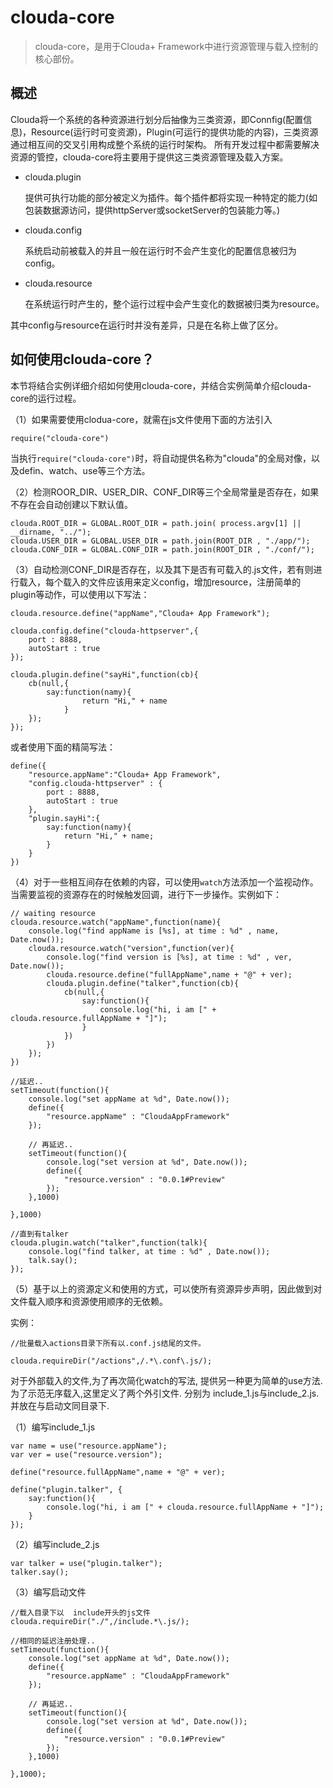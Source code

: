 # clouda-core

> clouda-core，是用于Clouda+ Framework中进行资源管理与载入控制的核心部份。

## 概述

Clouda将一个系统的各种资源进行划分后抽像为三类资源，即Connfig(配置信息)，Resource(运行时可变资源)，Plugin(可运行的提供功能的内容)，三类资源通过相互间的交叉引用构成整个系统的运行时架构。 所有开发过程中都需要解决资源的管控，clouda-core将主要用于提供这三类资源管理及载入方案。

* clouda.plugin 

	提供可执行功能的部分被定义为插件。每个插件都将实现一种特定的能力(如包装数据源访问，提供httpServer或socketServer的包装能力等。)

* clouda.config 

	系统启动前被载入的并且一般在运行时不会产生变化的配置信息被归为config。

* clouda.resource 

	在系统运行时产生的，整个运行过程中会产生变化的数据被归类为resource。

其中config与resource在运行时并没有差异，只是在名称上做了区分。


## 如何使用clouda-core？

本节将结合实例详细介绍如何使用clouda-core，并结合实例简单介绍clouda-core的运行过程。

（1）如果需要使用clodua-core，就需在js文件使用下面的方法引入

	require("clouda-core")
	
当执行`require("clouda-core")`时，将自动提供名称为"clouda"的全局对像，以及defin、watch、use等三个方法。

（2）检测ROOR_DIR、USER_DIR、CONF_DIR等三个全局常量是否存在，如果不存在会自动创建以下默认值。

	clouda.ROOT_DIR = GLOBAL.ROOT_DIR = path.join( process.argv[1] || __dirname, "../");
	clouda.USER_DIR = GLOBAL.USER_DIR = path.join(ROOT_DIR , "./app/");
	clouda.CONF_DIR = GLOBAL.CONF_DIR = path.join(ROOT_DIR , "./conf/");
	
（3）自动检测CONF_DIR是否存在，以及其下是否有可载入的.js文件，若有则进行载入，每个载入的文件应该用来定义config，增加resource，注册简单的plugin等动作，可以使用以下写法：

	clouda.resource.define("appName","Clouda+ App Framework");
		
	clouda.config.define("clouda-httpserver",{
		port : 8888,
		autoStart : true
	});
		
	clouda.plugin.define("sayHi",function(cb){
		cb(null,{
			say:function(namy){
					return "Hi," + name
				}
		});
	});
	
或者使用下面的精简写法：

	define({
		"resource.appName":"Clouda+ App Framework",
		"config.clouda-httpserver" : {
			port : 8888,
			autoStart : true
		},
		"plugin.sayHi":{
			say:function(namy){
				return "Hi," + name;
			}
		}
	})
	
（4）对于一些相互间存在依赖的内容，可以使用`watch`方法添加一个监视动作。当需要监视的资源存在的时候触发回调，进行下一步操作。实例如下：

	// waiting resource
	clouda.resource.watch("appName",function(name){
		console.log("find appName is [%s], at time : %d" , name, Date.now());
		clouda.resource.watch("version",function(ver){		
			console.log("find version is [%s], at time : %d" , ver, Date.now());
			clouda.resource.define("fullAppName",name + "@" + ver);
			clouda.plugin.define("talker",function(cb){
				cb(null,{
					say:function(){
						console.log("hi, i am [" + clouda.resource.fullAppName + "]");
					}
				})
			})
		});
	})
		
	//延迟..
	setTimeout(function(){
		console.log("set appName at %d", Date.now());
		define({
			"resource.appName" : "CloudaAppFramework"
		});
			
		// 再延迟..
		setTimeout(function(){
			console.log("set version at %d", Date.now());
			define({
				"resource.version" : "0.0.1#Preview"
			});
		},1000)
			
	},1000)
		
	//直到有talker
	clouda.plugin.watch("talker",function(talk){
		console.log("find talker, at time : %d" , Date.now());
		talk.say();
	});
	
（5）基于以上的资源定义和使用的方式，可以使所有资源异步声明，因此做到对文件载入顺序和资源使用顺序的无依赖。

实例：

	//批量载入actions目录下所有以.conf.js结尾的文件。

 	clouda.requireDir("/actions",/.*\.conf\.js/);
 	
对于外部载入的文件,为了再次简化watch的写法, 提供另一种更为简单的use方法.为了示范无序载入,这里定义了两个外引文件. 分别为 include_1.js与include_2.js.并放在与启动文同目录下.
	
（1）编写include_1.js

	var name = use("resource.appName");
	var ver = use("resource.version");
		
	define("resource.fullAppName",name + "@" + ver);
		
	define("plugin.talker", {
		say:function(){
			console.log("hi, i am [" + clouda.resource.fullAppName + "]");
		}
	});
		
（2）编写include_2.js

	var talker = use("plugin.talker");
	talker.say();
		
（3）编写启动文件
		
	//载入目录下以  include开头的js文件
	clouda.requireDir("./",/include.*\.js/);
		
	//相同的延迟注册处理..
	setTimeout(function(){
		console.log("set appName at %d", Date.now());
		define({
			"resource.appName" : "CloudaAppFramework"
		});
			
		// 再延迟..
		setTimeout(function(){
			console.log("set version at %d", Date.now());
			define({
				"resource.version" : "0.0.1#Preview"
			});
		},1000)
			
	},1000); 
 	
  